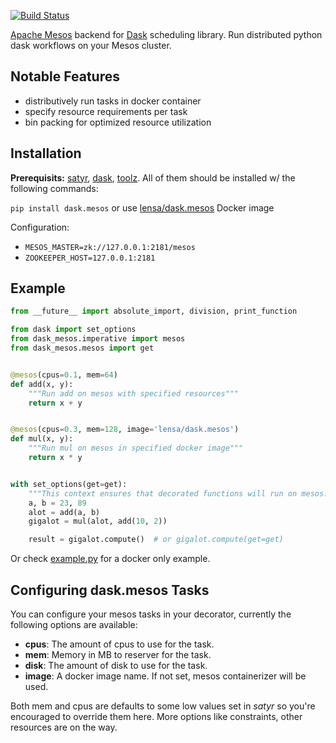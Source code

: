 [![Build Status](http://52.0.47.203:8000/api/badges/lensacom/dask.mesos/status.svg)](http://52.0.47.203:8000/lensacom/dask.mesos)

[Apache Mesos](http://mesos.apache.org/) backend for [Dask](https://github.com/dask/dask) scheduling library. 
Run distributed python dask workflows on your Mesos cluster.

## Notable Features

 - distributively run tasks in docker container
 - specify resource requirements per task
 - bin packing for optimized resource utilization

## Installation

**Prerequisits:** [satyr](https://github.com/lensacom/satyr), [dask](https://github.com/dask/dask.git), [toolz](https://pypi.python.org/pypi/toolz). All of them should be installed w/ the following commands:

`pip install dask.mesos` or use [lensa/dask.mesos](https://hub.docker.com/r/lensa/dask.mesos/) Docker image

Configuration:
- `MESOS_MASTER=zk://127.0.0.1:2181/mesos`
- `ZOOKEEPER_HOST=127.0.0.1:2181`


## Example

```python
from __future__ import absolute_import, division, print_function

from dask import set_options
from dask_mesos.imperative import mesos
from dask_mesos.mesos import get


@mesos(cpus=0.1, mem=64)
def add(x, y):
    """Run add on mesos with specified resources"""
    return x + y


@mesos(cpus=0.3, mem=128, image='lensa/dask.mesos')
def mul(x, y):
    """Run mul on mesos in specified docker image"""
    return x * y


with set_options(get=get):
    """This context ensures that decorated functions will run on mesos."""
    a, b = 23, 89
    alot = add(a, b)
    gigalot = mul(alot, add(10, 2))

    result = gigalot.compute()  # or gigalot.compute(get=get)
```

Or check [example.py](example.py) for a docker only example.

## Configuring dask.mesos Tasks

You can configure your mesos tasks in your decorator, currently the following options are available:

* **cpus**: The amount of cpus to use for the task.
* **mem**: Memory in MB to reserver for the task.
* **disk**: The amount of disk to use for the task.
* **image**: A docker image name. If not set, mesos containerizer will be used.

Both mem and cpus are defaults to some low values set in _satyr_ so you're encouraged to override them here. More options like constraints, other resources are on the way.
